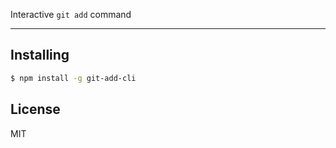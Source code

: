 Interactive `git add` command

---

## Installing

```bash
$ npm install -g git-add-cli
```

## License

MIT
